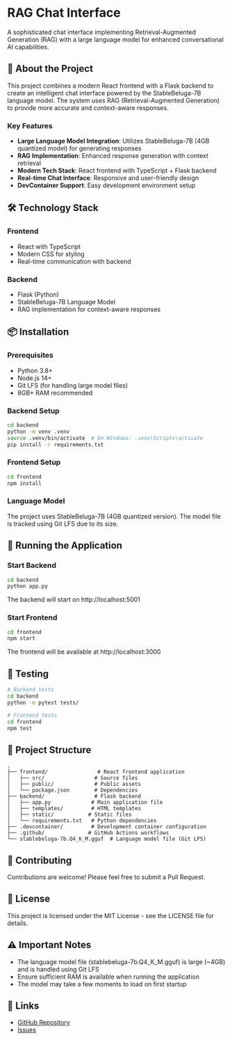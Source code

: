 # RAG Chat Interface

A sophisticated chat interface implementing Retrieval-Augmented Generation (RAG) with a large language model for enhanced conversational AI capabilities.

## 🤖 About the Project

This project combines a modern React frontend with a Flask backend to create an intelligent chat interface powered by the StableBeluga-7B language model. The system uses RAG (Retrieval-Augmented Generation) to provide more accurate and context-aware responses.

### Key Features

- **Large Language Model Integration**: Utilizes StableBeluga-7B (4GB quantized model) for generating responses
- **RAG Implementation**: Enhanced response generation with context retrieval
- **Modern Tech Stack**: React frontend with TypeScript + Flask backend
- **Real-time Chat Interface**: Responsive and user-friendly design
- **DevContainer Support**: Easy development environment setup

## 🛠️ Technology Stack

### Frontend
- React with TypeScript
- Modern CSS for styling
- Real-time communication with backend

### Backend
- Flask (Python)
- StableBeluga-7B Language Model
- RAG implementation for context-aware responses

## 📦 Installation

### Prerequisites
- Python 3.8+
- Node.js 14+
- Git LFS (for handling large model files)
- 8GB+ RAM recommended

### Backend Setup
```bash
cd backend
python -m venv .venv
source .venv/bin/activate  # On Windows: .venv\Scripts\activate
pip install -r requirements.txt
```

### Frontend Setup
```bash
cd frontend
npm install
```

### Language Model
The project uses StableBeluga-7B (4GB quantized version). The model file is tracked using Git LFS due to its size.

## 🚀 Running the Application

### Start Backend
```bash
cd backend
python app.py
```
The backend will start on http://localhost:5001

### Start Frontend
```bash
cd frontend
npm start
```
The frontend will be available at http://localhost:3000

## 🧪 Testing
```bash
# Backend tests
cd backend
python -m pytest tests/

# Frontend tests
cd frontend
npm test
```

## 📝 Project Structure
```
.
├── frontend/                # React frontend application
│   ├── src/                # Source files
│   ├── public/             # Public assets
│   └── package.json        # Dependencies
├── backend/                # Flask backend
│   ├── app.py             # Main application file
│   ├── templates/         # HTML templates
│   ├── static/           # Static files
│   └── requirements.txt   # Python dependencies
├── .devcontainer/         # Development container configuration
├── .github/              # GitHub Actions workflows
└── stablebeluga-7b.Q4_K_M.gguf  # Language model file (Git LFS)
```

## 🤝 Contributing
Contributions are welcome! Please feel free to submit a Pull Request.

## 📄 License
This project is licensed under the MIT License - see the LICENSE file for details.

## ⚠️ Important Notes
- The language model file (stablebeluga-7b.Q4_K_M.gguf) is large (~4GB) and is handled using Git LFS
- Ensure sufficient RAM is available when running the application
- The model may take a few moments to load on first startup

## 🔗 Links
- [GitHub Repository](https://github.com/Setarehfakharzadeh/Rag-project)
- [Issues](https://github.com/Setarehfakharzadeh/Rag-project/issues) 